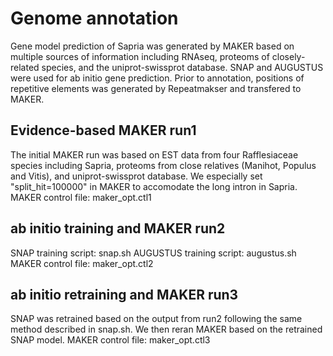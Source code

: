 Genome annotation
===============
Gene model prediction of Sapria was generated by MAKER based on multiple sources of information including RNAseq, proteoms of closely-related species, and the uniprot-swissprot database. SNAP and AUGUSTUS were used for ab initio gene prediction.
Prior to annotation, positions of repetitive elements was generated by Repeatmakser and transfered to MAKER.

Evidence-based MAKER run1
------------
The initial MAKER run was based on EST data from four Rafflesiaceae species including Sapria, proteoms from close relatives (Manihot, Populus and Vitis), and uniprot-swissprot database. We especially set "split_hit=100000" in MAKER to accomodate the long intron in Sapria. 
MAKER control file: maker_opt.ctl1

ab initio training and MAKER run2
------------
SNAP training script: snap.sh
AUGUSTUS training script: augustus.sh
MAKER control file: maker_opt.ctl2

ab initio retraining and MAKER run3
------------
SNAP was retrained based on the output from run2 following the same method described in snap.sh. We then reran MAKER based on the retrained SNAP model.
MAKER control file: maker_opt.ctl3